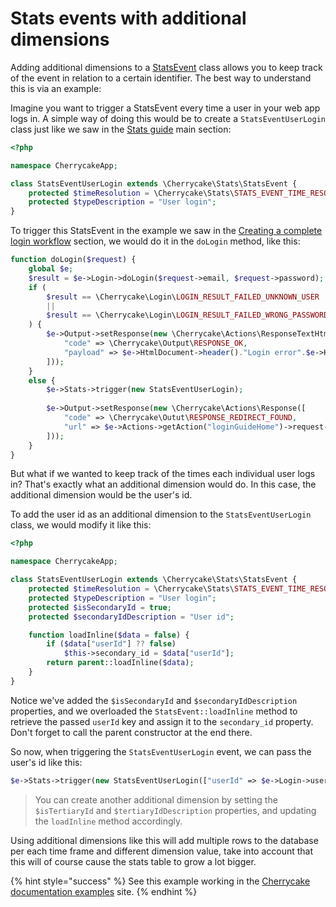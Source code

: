 # Stats events with additional dimensions

Adding additional dimensions to a [StatsEvent](../../reference/core-classes/statsevent/) class allows you to keep track of the event in relation to a certain identifier. The best way to understand this is via an example:

Imagine you want to trigger a StatsEvent every time a user in your web app logs in. A simple way of doing this would be to create a `StatsEventUserLogin` class just like we saw in the [Stats guide](./) main section:

```php
<?php

namespace CherrycakeApp;

class StatsEventUserLogin extends \Cherrycake\Stats\StatsEvent {
	protected $timeResolution = \Cherrycake\Stats\STATS_EVENT_TIME_RESOLUTION_DAY;
	protected $typeDescription = "User login";
}
```

To trigger this StatsEvent in the example we saw in the [Creating a complete login workflow](../login-guide/creating-a-complete-login-workflow.md) section, we would do it in the `doLogin` method, like this:

```php
function doLogin($request) {
    global $e;
    $result = $e->Login->doLogin($request->email, $request->password);
    if (
        $result == \Cherrycake\Login\LOGIN_RESULT_FAILED_UNKNOWN_USER
        ||
        $result == \Cherrycake\Login\LOGIN_RESULT_FAILED_WRONG_PASSWORD
    ) {    
        $e->Output->setResponse(new \Cherrycake\Actions\ResponseTextHtml([
            "code" => \Cherrycake\Output\RESPONSE_OK,
            "payload" => $e->HtmlDocument->header()."Login error".$e->HtmlDocument->footer()
        ]));
    }
    else {
        $e->Stats->trigger(new StatsEventUserLogin);
        
        $e->Output->setResponse(new \Cherrycake\Actions\Response([
            "code" => \Cherrycake\Outut\RESPONSE_REDIRECT_FOUND,
            "url" => $e->Actions->getAction("loginGuideHome")->request->buildUrl()
        ]));
    }
}
```

But what if we wanted to keep track of the times each individual user logs in? That's exactly what an additional dimension would do. In this case, the additional dimension would be the user's id.

To add the user id as an additional dimension to the `StatsEventUserLogin` class, we would modify it like this:

```php
<?php

namespace CherrycakeApp;

class StatsEventUserLogin extends \Cherrycake\Stats\StatsEvent {
    protected $timeResolution = \Cherrycake\Stats\STATS_EVENT_TIME_RESOLUTION_DAY;
    protected $typeDescription = "User login";
    protected $isSecondaryId = true;
    protected $secondaryIdDescription = "User id";

    function loadInline($data = false) {
        if ($data["userId"] ?? false)
            $this->secondary_id = $data["userId"];		
        return parent::loadInline($data);
    }
}
```

Notice we've added the `$isSecondaryId` and `$secondaryIdDescription` properties, and we overloaded the `StatsEvent::loadInline` method to retrieve the passed `userId` key and assign it to the `secondary_id` property. Don't forget to call the parent constructor at the end there.

So now, when triggering the `StatsEventUserLogin` event, we can pass the user's id like this:

```php
$e->Stats->trigger(new StatsEventUserLogin(["userId" => $e->Login->user->id]));
```

> You can create another additional dimension by setting the `$isTertiaryId` and `$tertiaryIdDescription` properties, and updating the `loadInline` method accordingly.

Using additional dimensions like this will add multiple rows to the database per each time frame and different dimension value, take into account that this will of course cause the stats table to grow a lot bigger.

{% hint style="success" %}
See this example working in the [Cherrycake documentation examples](https://documentation-examples.cherrycake.io/example/statsGuideAdditionalDimensions) site.
{% endhint %}

